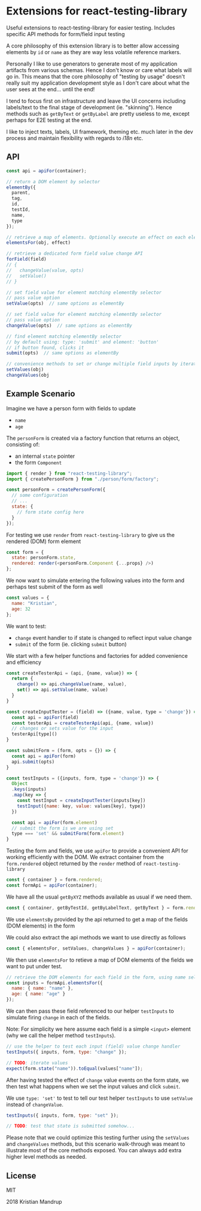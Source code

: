 # Extensions for react-testing-library

Useful extensions to react-testing-library for easier testing. Includes specific API methods for form/field input testing

A core philosophy of this extension library is to better allow accessing elements by `id` or `name` as they are way less volatile reference markers.

Personally I like to use generators to generate most of my application artifacts from various schemas. Hence I don't know or care what labels will go in. This means that the core philosophy of "testing by usage" doesn't really suit my application development style as I don't care about what the user sees at the end... until the end!

I tend to focus first on infrastructure and leave the UI concerns including labels/text to the final stage of development (ie. "skinning"). Hence methods such as `getByText` or `getByLabel` are pretty useless to me, except perhaps for E2E testing at the end.

I like to inject texts, labels, UI framework, theming etc. much later in the dev process and maintain flexibility with regards to _i18n_ etc.

## API

```js
const api = apiFor(container);
```

```js
// return a DOM element by selector
elementBy({
  parent,
  tag,
  id,
  testId,
  name,
  type
});

// retrieve a map of elements. Optionally execute an effect on each element
elementsFor(obj, effect)

// retrieve a dedicated form field value change API
forField(field)
// {
//   changeValue(value, opts)
//   setValue()
// }

// set field value for element matching elementBy selector
// pass value option
setValue(opts)  // same options as elementBy

// set field value for element matching elementBy selector
// pass value option
changeValue(opts)  // same options as elementBy

// find element matching elementBy selector
// by default using: type: 'submit' and element: 'button'
// if button found, clicks it
submit(opts)  // same options as elementBy

// convenience methods to set or change multiple field inputs by iterating a map
setValues(obj)
changeValues(obj
```

## Example Scenario

Imagine we have a person form with fields to update

- `name`
- `age`

The `personForm` is created via a factory function that returns an object, consisting of:

- an internal `state` pointer
- the form `Component`

```js
import { render } from "react-testing-library";
import { createPersonForm } from "./person/form/factory";

const personForm = createPersonForm({
  // some configuration
  // ...
  state: {
    // form state config here
  }
});
```

For testing we use `render` from `react-testing-library` to give us the rendered (DOM) form element

```js
const form = {
  state: personForm.state,
  rendered: render(<personForm.Component {...props} />)
};
```

We now want to simulate entering the following values into the form and perhaps test submit of the form as well

```js
const values = {
  name: "Kristian",
  age: 32
};
```

We want to test:

- `change` event handler to if state is changed to reflect input value change
- `submit` of the form (ie. clicking `submit` button)

We start with a few helper functions and factories for added convenience and efficiency

```js
const createTesterApi = (api, {name, value}) => {
  return {
    change() => api.changeValue(name, value),
    set() => api.setValue(name, value)
  }
}

const createInputTester = (field) => ({name, value, type = 'change'}) => {
  const api = apiFor(field)
  const testerApi = createTesterApi(api, {name, value})
  // changes or sets value for the input
  testerApi[type]()
}

const submitForm = (form, opts = {}) => {
  const api = apiFor(form)
  api.submit(opts)
}

const testInputs = ({inputs, form, type = 'change'}) => {
  Object
  .keys(inputs)
  .map(key => {
    const testInput = createInputTester(inputs[key])
    testInput({name: key, value: values[key], type})
  })

  const api = apiFor(form.element)
  // submit the form is we are using set
  type === 'set' && submitForm(form.element)
}
```

Testing the form and fields, we use `apiFor` to provide a convenient API for working efficiently with the DOM. We extract container from the `form.rendered` object returned by the `render` method of `react-testing-library`

```js
const { container } = form.rendered;
const formApi = apiFor(container);
```

We have all the usual `getByXYZ` methods available as usual if we need them.

```js
const { container, getByTestId, getByLabelText, getByText } = form.rendered;
```

We use `elementsBy` provided by the api returned to get a map of the fields (DOM elements) in the form

We could also extract the api methods we want to use directly as follows

```js
const { elementsFor, setValues, changeValues } = apiFor(container);
```

We then use `elementsFor` to retieve a map of DOM elements of the fields we want to put under test.

```js
// retrieve the DOM elements for each field in the form, using name selector
const inputs = formApi.elementsFor({
  name: { name: "name" },
  age: { name: "age" }
});
```

We can then pass these field referenced to our helper `testInputs` to simulate firing `change` in each of the fields.

Note: For simplicity we here assume each field is a simple `<input>` element (why we call the helper method `testInputs`).

```js
// use the helper to test each input (field) value change handler
testInputs({ inputs, form, type: "change" });
```

```js
// TODO: iterate values
expect(form.state("name")).toEqual(values["name"]);
```

After having tested the effect of `change` value events on the form state, we then test what happens when we set the input values and click `submit`.

We use `type: 'set'` to test to tell our test helper `testInputs` to use `setValue` instead of `changeValue`.

```js
testInputs({ inputs, form, type: "set" });

// TODO: test that state is submitted somehow...
```

Please note that we could optimize this testing further using the `setValues` and `changeValues` methods, but this scenario walk-through was meant to illustrate most of the core methods exposed. You can always add extra higher level methods as needed.

## License

MIT

2018 Kristian Mandrup
